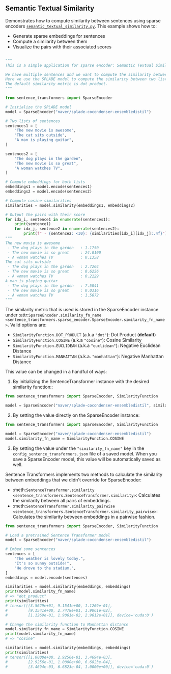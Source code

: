 ## Semantic Textual Similarity

Demonstrates how to compute similarity between sentences using sparse encoders [`semantic_textual_similarity.py`](semantic_textual_similarity/semantic_textual_similarity.py). This example shows how to:
  - Generate sparse embeddings for sentences
  - Compute a similarity between them
  - Visualize the pairs with their associated scores

```python

"""
This is a simple application for sparse encoder: Semantic Textual Similarity

We have multiple sentences and we want to compute the similarity between them.
Here we use the SPLADE model to compute the similarity between two lists of sentences.
The default similarity metric is dot product.
"""

from sentence_transformers import SparseEncoder

# Initialize the SPLADE model
model = SparseEncoder("naver/splade-cocondenser-ensembledistil")

# Two lists of sentences
sentences1 = [
    "The new movie is awesome",
    "The cat sits outside",
    "A man is playing guitar",
]

sentences2 = [
    "The dog plays in the garden",
    "The new movie is so great",
    "A woman watches TV",
]

# Compute embeddings for both lists
embeddings1 = model.encode(sentences1)
embeddings2 = model.encode(sentences2)

# Compute cosine similarities
similarities = model.similarity(embeddings1, embeddings2)

# Output the pairs with their score
for idx_i, sentence1 in enumerate(sentences1):
    print(sentence1)
    for idx_j, sentence2 in enumerate(sentences2):
        print(f" - {sentence2: <30}: {similarities[idx_i][idx_j]:.4f}")
"""
The new movie is awesome
 - The dog plays in the garden   : 1.1750
 - The new movie is so great     : 24.0100
 - A woman watches TV            : 0.1358
The cat sits outside
 - The dog plays in the garden   : 2.7264
 - The new movie is so great     : 0.6256
 - A woman watches TV            : 0.2129
A man is playing guitar
 - The dog plays in the garden   : 7.5841
 - The new movie is so great     : 0.0316
 - A woman watches TV            : 1.5672
"""
```
The similarity metric that is used is stored in the SparseEncoder instance under :attr:`SparseEncoder.similarity_fn_name <sentence_transformers.sparse_encoder.SparseEncoder.similarity_fn_name>`. Valid options are:

- ``SimilarityFunction.DOT_PRODUCT`` (a.k.a `"dot"`): Dot Product (**default**)
- ``SimilarityFunction.COSINE`` (a.k.a `"cosine"`): Cosine Similarity 
- ``SimilarityFunction.EUCLIDEAN`` (a.k.a `"euclidean"`): Negative Euclidean Distance
- ``SimilarityFunction.MANHATTAN`` (a.k.a. `"manhattan"`): Negative Manhattan Distance

This value can be changed in a handful of ways:

1. By initializing the SentenceTransformer instance with the desired similarity function::
``` python
from sentence_transformers import SparseEncoder, SimilarityFunction

model = SparseEncoder("naver/splade-cocondenser-ensembledistil", similarity_fn_name=SimilarityFunction.COSINE)
```
2. By setting the value directly on the SparseEncoder instance:
``` python
from sentence_transformers import SparseEncoder, SimilarityFunction

model = SparseEncoder("naver/splade-cocondenser-ensembledistil")
model.similarity_fn_name = SimilarityFunction.COSINE

```
3. By setting the value under the ``"similarity_fn_name"`` key in the ``config_sentence_transformers.json`` file of a saved model. When you save a SparseEncoder model, this value will be automatically saved as well.

Sentence Transformers implements two methods to calculate the similarity between embeddings that we didn't override for SparseEncoder:

- :meth:`SentenceTransformer.similarity <sentence_transformers.SentenceTransformer.similarity>`: Calculates the similarity between all pairs of embeddings.
- :meth:`SentenceTransformer.similarity_pairwise <sentence_transformers.SentenceTransformer.similarity_pairwise>`: Calculates the similarity between embeddings in a pairwise fashion.


``` python
from sentence_transformers import SparseEncoder, SimilarityFunction

# Load a pretrained Sentence Transformer model
model = SparseEncoder("naver/splade-cocondenser-ensembledistil")

# Embed some sentences
sentences = [
    "The weather is lovely today.",
    "It's so sunny outside!",
    "He drove to the stadium.",
]
embeddings = model.encode(sentences)

similarities = model.similarity(embeddings, embeddings)
print(model.similarity_fn_name)
# => "dot_product"
print(similarities)
# tensor([[3.5629e+01, 9.1541e+00, 1.1269e-01],
#         [9.1541e+00, 2.7478e+01, 1.9061e-02],
#         [1.1269e-01, 1.9061e-02, 2.9612e+01]], device='cuda:0')

# Change the similarity function to Manhattan distance
model.similarity_fn_name = SimilarityFunction.COSINE
print(model.similarity_fn_name)
# => "cosine"

similarities = model.similarity(embeddings, embeddings)
print(similarities)
# tensor([[1.0000e+00, 2.9256e-01, 3.4694e-03],
#         [2.9256e-01, 1.0000e+00, 6.6823e-04],
#         [3.4694e-03, 6.6823e-04, 1.0000e+00]], device='cuda:0')

```